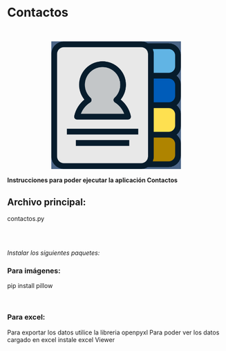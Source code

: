 <br>

# Contactos

<br>

<p align="center" >
   <img src="/imagenes/contactos.png" width="300px" alt-text="Contactos">
</p>

**Instrucciones para poder ejecutar la aplicación Contactos**

## Archivo principal: 
contactos.py

<br>

<br>

*Instalar los siguientes paquetes:*

### Para imágenes:
pip install pillow 

<br>

### Para excel:
Para exportar los datos utilice la libreria openpyxl
Para poder ver los datos cargado en excel instale excel Viewer